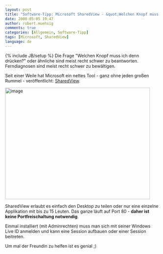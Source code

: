 ```yaml
---
layout: post
title: "Software-Tipp: Microsoft SharedView - &quot;Welchen Knopf muss ich denn drücken?&quot;"
date: 2008-05-05 19:47
author: robert.muehsig
comments: true
categories: [Allgemein, Software-Tipp]
tags: [Microsoft, SharedView]
language: de
---
```

{% include JB/setup %}
Die Frage "Welchen Knopf muss ich denn drücken?" oder ähnliche sind meist recht schwer zu beantworten. Ferndiagnosen sind meist recht schwer zu bewältigen.

Seit einer Weile hat Microsoft ein nettes Tool - ganz ohne jeden großen Rummel - veröffentlicht: <a href="http://www.microsoft.com/downloads/details.aspx?familyid=95AF94BA-755E-4039-9038-63005EE9D33A&amp;displaylang=en">SharedView</a>.

<a href="{{BASE_PATH}}/assets/wp-images/image401.png"><img src="{{BASE_PATH}}/assets/wp-images/image-thumb380.png" style="border: 0px none " alt="image" border="0" height="363" width="473" /></a>

SharedView erlaubt es einfach den Desktop zu teilen oder nur eine einzelne Applikation mit bis zu 15 Leuten. Das ganze läuft auf Port 80 - <strong>daher ist keine Portfreischaltung notwendig</strong>.

Einmal installiert (mit Adminrechten) muss man sich mit seiner Windows Live ID anmelden und kann eine Session aufbauen oder einer Session beitreten.

Um mal der Freundin zu helfen ist es genial ;)
